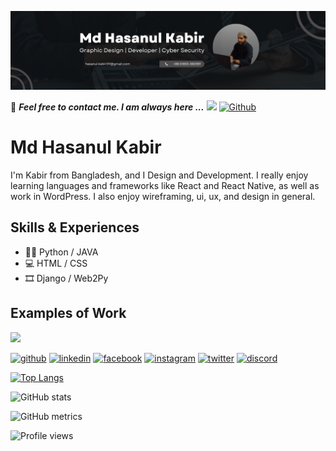 ![Banner](https://github.com/hasanul-kabir09/MyPortfolio/blob/main/Black%20Minimal%20Business%20Personal%20Profile%20Linkedin%20Banner.png)

📝 ***Feel free to contact me. I am always here ...*** <img src="https://media.giphy.com/media/WUlplcMpOCEmTGBtBW/giphy.gif" width="30">  [![Github](https://img.shields.io/github/followers/hasanul-kabir09?label=Follow%20Me&style=social)](https://github.com/hasanul-kabir09)
# Md Hasanul Kabir
I'm Kabir from Bangladesh, and I Design and Development. I really enjoy learning languages and frameworks like React and React Native, as well as work in WordPress. I also enjoy wireframing, ui, ux, and design in general.

## Skills & Experiences

- 👩‍💻 Python / JAVA
- 💻 HTML / CSS
- 🎞  Django / Web2Py

## Examples of Work
<img src="https://www.behance.net/gallery/155619631/Nike-Website-UI-Design" width="256">

[<img src='https://cdn.jsdelivr.net/npm/simple-icons@3.0.1/icons/github.svg' alt='github' height='40'>](https://github.com/hasanul-kabir09)  [<img src='https://cdn.jsdelivr.net/npm/simple-icons@3.0.1/icons/linkedin.svg' alt='linkedin' height='40'>](https://www.linkedin.com/in/https://www.linkedin.com/in/md-hasanul-kabir-6b2446169//)  [<img src='https://cdn.jsdelivr.net/npm/simple-icons@3.0.1/icons/facebook.svg' alt='facebook' height='40'>](https://www.facebook.com/https://www.facebook.com/hasanul.kabir09/)  [<img src='https://cdn.jsdelivr.net/npm/simple-icons@3.0.1/icons/instagram.svg' alt='instagram' height='40'>](https://www.instagram.com/hasanul.kabir09/)  [<img src='https://cdn.jsdelivr.net/npm/simple-icons@3.0.1/icons/twitter.svg' alt='twitter' height='40'>](https://twitter.com/hasan_ul07)  [<img src='https://cdn.jsdelivr.net/npm/simple-icons@3.0.1/icons/discord.svg' alt='discord' height='40'>](hasanul.kabir09#7189)  

[![Top Langs](https://github-readme-stats.vercel.app/api/top-langs/?username=hasanul-kabir09)](https://github.com/anuraghazra/github-readme-stats)

![GitHub stats](https://github-readme-stats.vercel.app/api?username=hasanul-kabir09&show_icons=true)  

![GitHub metrics](https://metrics.lecoq.io/hasanul-kabir09)  

![Profile views](https://gpvc.arturio.dev/hasanul-kabir09)  
